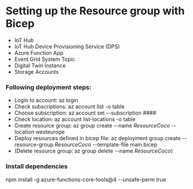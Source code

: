 # Setting up the Resource group with Bicep

* IoT Hub
* IoT Hub Device Provisioning Service (DPS)
* Azure Function App
* Event Grid System Topic
* Digital Twin instance
* Storage Accounts

### Following deployment steps:
- Login to account: az login
- Check subscriptions: az account list -o table
- Choose subscription: az account set --subscription ####
- Check location: az account list-locations -o table
- Create resource group: az group create --name *ResourceCoco* --location westeurope
- Deploy resources defined in bicep file: az deployment group create --resource-group *ResourceCoco* --template-file main.bicep 
- (Delete resource group: az group delete --name *ResourceCoco*)


### Install dependencies
npm install -g azure-functions-core-tools@4 --unsafe-perm true


